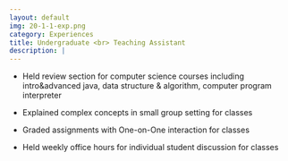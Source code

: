 ```yaml
---
layout: default
img: 20-1-1-exp.png
category: Experiences
title: Undergraduate <br> Teaching Assistant
description: |
---
```


* Held review section for computer science courses including intro&advanced java, data structure & algorithm, computer program interpreter

* Explained complex concepts in small group setting for classes

* Graded assignments with One-on-One interaction for classes

* Held weekly office hours for individual student discussion for classes